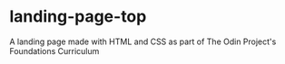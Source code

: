 # landing-page-top
A landing page made with HTML and CSS as part of The Odin Project's Foundations Curriculum
